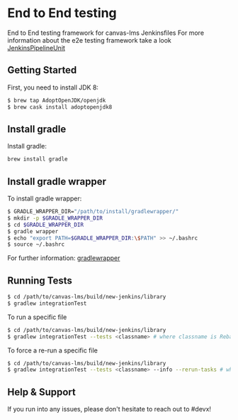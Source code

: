 # End to End testing

End to End testing framework for canvas-lms Jenkinsfiles
For more information about the e2e testing framework take a look [JenkinsPipelineUnit](https://github.com/jenkinsci/JenkinsPipelineUnit)

## Getting Started

First, you need to install JDK 8:

```bash
$ brew tap AdoptOpenJDK/openjdk
$ brew cask install adoptopenjdk8
```

## Install gradle

Install gradle:

```bash
brew install gradle
```

## Install gradle wrapper

To install gradle wrapper:

```bash
$ GRADLE_WRAPPER_DIR="/path/to/install/gradlewrapper/"
$ mkdir -p $GRADLE_WRAPPER_DIR
$ cd $GRADLE_WRAPPER_DIR
$ gradle wrapper
$ echo "export PATH=$GRADLE_WRAPPER_DIR:\$PATH" >> ~/.bashrc
$ source ~/.bashrc
```

For further information: [gradlewrapper](https://docs.gradle.org/current/userguide/gradle_wrapper.html)

## Running Tests
```bash
$ cd /path/to/canvas-lms/build/new-jenkins/library
$ gradlew integrationTest
```

To run a specific file
```bash
$ cd /path/to/canvas-lms/build/new-jenkins/library
$ gradlew integrationTest --tests <classname> # where classname is RebaseHelperTest for example
```

To force a re-run a specific file
```bash
$ cd /path/to/canvas-lms/build/new-jenkins/library
$ gradlew integrationTest --tests <classname> --info --rerun-tasks # where classname is RebaseHelperTest for example
```

## Help & Support

If you run into any issues, please don't hesitate to reach out to #devx!
